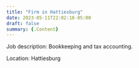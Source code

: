 ```yaml
---
title: "Firm in Hattiesburg"
date: 2023-05-11T22:02:18-05:00
draft: false
summary: {.Content}
---
```


Job description: Bookkeeping and tax accounting.

Location: Hattiesburg

